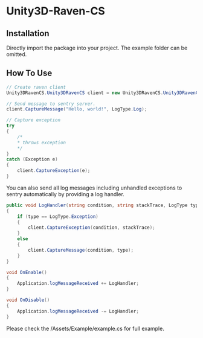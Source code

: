 # Unity3D-Raven-CS

## Installation
Directly import the package into your project. The example folder can be omitted.

## How To Use
``` csharp
// Create raven client
Unity3DRavenCS.Unity3DRavenCS client = new Unity3DRavenCS.Unity3DRavenCS(\*DSN*\);

// Send message to sentry server.
client.CaptureMessage("Hello, world!", LogType.Log);

// Capture exception
try
{
    /*
    * throws exception
    */
}
catch (Exception e)
{
    client.CaptureException(e);
}
```


You can also send all log messages including unhandled exceptions to sentry automatically by providing a log handler.
``` csharp
public void LogHandler(string condition, string stackTrace, LogType type)
{
    if (type == LogType.Exception)
    {
        client.CaptureException(condition, stackTrace);
    }
    else
    {
        client.CaptureMessage(condition, type);
    }
}

void OnEnable()
{
    Application.logMessageReceived += LogHandler;
}

void OnDisable()
{
    Application.logMessageReceived -= LogHandler;
}
```

Please check the /Assets/Example/example.cs for full example.
